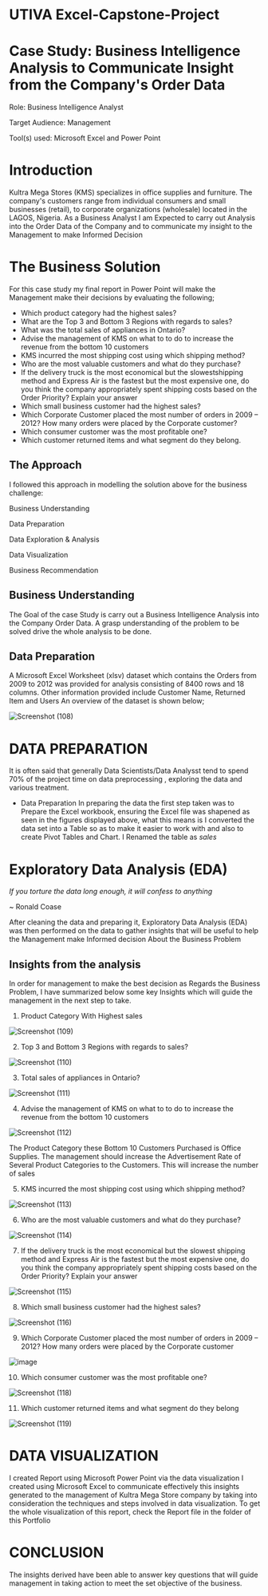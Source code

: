 # UTIVA Excel-Capstone-Project

# Case Study: Business Intelligence Analysis to Communicate Insight from the Company's Order Data

Role: Business Intelligence Analyst

Target Audience: Management

Tool(s) used: Microsoft Excel and Power Point

# Introduction
Kultra Mega Stores (KMS) specializes in office supplies and furniture. The company's customers range from individual consumers and small businesses (retail), to corporate organizations (wholesale) located in the LAGOS, Nigeria. As a Business Analyst I am Expected to carry out Analysis into the Order Data of the Company and to communicate my insight to the Management to make Informed Decision

# The Business Solution
For this case study my final report in Power Point will make the Management make their decisions by evaluating the following;
- Which product category had the highest sales?
- What are the Top 3 and Bottom 3 Regions with regards to 
sales?
- What was the total sales of appliances in Ontario?
- Advise the management of KMS on what to to do to increase the revenue from the bottom 10 customers
- KMS incurred the most shipping cost using which shipping method?
- Who are the most valuable customers and what do they purchase?
- If the delivery truck is the most economical but the slowestshipping method and Express Air is the fastest but the most expensive one, do you think the company appropriately spent shipping costs based on the Order Priority? Explain your answer
- Which small business customer had the highest sales?
- Which Corporate Customer placed the most number of orders in 2009 – 2012? How many orders were placed by the Corporate customer?
- Which consumer customer was the most profitable one?
- Which customer returned items and what segment do they belong.

## The Approach
I followed this approach in modelling the solution above for the business challenge:

Business Understanding

Data Preparation

Data Exploration & Analysis

Data Visualization

Business Recommendation

## Business Understanding
The Goal of the case Study is carry out a Business Intelligence Analysis into the Company Order Data. A grasp understanding of the problem to be solved drive the whole analysis to be done.

## Data Preparation
A Microsoft Excel Worksheet (xlsv) dataset which contains the Orders from 2009 to 2012 was provided for analysis consisting of 8400 rows and 18 columns. Other information provided include Customer Name, Returned Item and Users
An overview of the dataset is shown below;

![Screenshot (108)](https://user-images.githubusercontent.com/96060060/174450841-353cc5ce-b4e1-4d41-802d-8455cccacf40.png)

# DATA PREPARATION
It is often said that generally Data Scientists/Data Analysst tend to spend 70% of the project time on data preprocessing , exploring the data and various treatment.

- Data Preparation
In preparing the data the first step taken was to Prepare the Excel workbook, ensuring the Excel file was shapened as seen in the figures displayed above, what this means is I converted the data set into a Table so as to make it easier to work with and also to create Pivot Tables and Chart. I Renamed the table as *sales*

# Exploratory Data Analysis (EDA)

*If you torture the data long enough, it will confess to anything*

~ Ronald Coase

After cleaning the data and preparing it, Exploratory Data Analysis (EDA) was then performed on the data to gather insights that will be useful to help the Management  make Informed decision About the Business Problem

## Insights from the analysis

In order for management to make the best decision as Regards the Business Problem,  I have summarized below some key Insights which will guide the management in the next step to take.

1. Product Category With Highest sales

![Screenshot (109)](https://user-images.githubusercontent.com/96060060/174452398-bc62dc85-0aa1-4ae2-bcc1-4093c8c74345.png)

2. Top 3 and Bottom 3 Regions with regards to sales?

![Screenshot (110)](https://user-images.githubusercontent.com/96060060/174452475-49c23142-0acb-4544-b55b-517ce19b66f6.png)

3. Total sales of appliances in Ontario?

![Screenshot (111)](https://user-images.githubusercontent.com/96060060/174452557-5e99cb1c-f94a-4dd6-83ff-ce426bd04b6c.png)

4. Advise the management of KMS on what to to do to increase the revenue from the bottom 10 customers

![Screenshot (112)](https://user-images.githubusercontent.com/96060060/174452642-7e99a908-f4de-4238-b066-6f05a5455443.png)

The Product Category these Bottom 10 Customers Purchased is Office Supplies. The management should increase the Advertisement Rate of Several Product Categories to the Customers. This will increase the number of sales

5. KMS incurred the most shipping cost using which shipping method?

![Screenshot (113)](https://user-images.githubusercontent.com/96060060/174452975-7e44b709-b3ab-4c8f-a615-c27159a8e096.png)

6. Who are the most valuable customers and what do they purchase?

![Screenshot (114)](https://user-images.githubusercontent.com/96060060/174453053-a11583e3-3eed-4eb1-a3ed-5c91a7f662a2.png)

7. If the delivery truck is the most economical but the slowest shipping method and Express Air is the fastest but the most expensive one, do you think the company appropriately spent shipping costs based on the Order Priority? Explain your answer

![Screenshot (115)](https://user-images.githubusercontent.com/96060060/174453184-d6d75a01-e56d-4a95-8fe2-3114c88781b3.png)

8. Which small business customer had the highest sales?

![Screenshot (116)](https://user-images.githubusercontent.com/96060060/174453255-fbb2a307-0e9b-4cec-83b2-6cb7b55bd087.png)

9. Which Corporate Customer placed the most number of orders in 2009 – 2012? How many orders were placed by the Corporate customer

![image](https://user-images.githubusercontent.com/96060060/174453321-b782f3b3-ef74-430c-af71-e9ea6f8fbf8d.png)

10.  Which consumer customer was the most profitable one?

![Screenshot (118)](https://user-images.githubusercontent.com/96060060/174454221-5396ffae-fa17-4dfd-9322-774591ff680e.png)

11. Which customer returned items and what segment do they belong

![Screenshot (119)](https://user-images.githubusercontent.com/96060060/174454391-bdf8ca35-2141-4d54-9c3a-62994a327650.png)

# DATA VISUALIZATION

I created Report using Microsoft Power Point via the data visualization I created using Microsoft Excel to communicate effectively this insights generated to the management of Kultra Mega Store company by taking into consideration the techniques and steps involved in data visualization. To get the whole visualization of this report, check the Report file in the folder of this Portfolio

# CONCLUSION

The insights derived have been able to answer key questions that will guide management in taking action to meet the set objective of the business.









